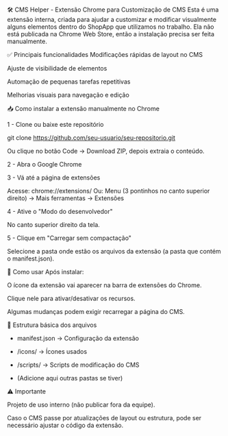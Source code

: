 🛠️ CMS Helper - Extensão Chrome para Customização de CMS
Esta é uma extensão interna, criada para ajudar a customizar e modificar visualmente alguns elementos dentro do ShopApp que utilizamos no trabalho.
Ela não está publicada na Chrome Web Store, então a instalação precisa ser feita manualmente.

✅ Principais funcionalidades
Modificações rápidas de layout no CMS

Ajuste de visibilidade de elementos

Automação de pequenas tarefas repetitivas

Melhorias visuais para navegação e edição

📥 Como instalar a extensão manualmente no Chrome

1 - Clone ou baixe este repositório

git clone https://github.com/seu-usuario/seu-repositorio.git

Ou clique no botão Code → Download ZIP, depois extraia o conteúdo.

2 - Abra o Google Chrome

3 - Vá até a página de extensões

Acesse:
chrome://extensions/
Ou:
Menu (3 pontinhos no canto superior direito) → Mais ferramentas → Extensões

4 - Ative o "Modo do desenvolvedor"

No canto superior direito da tela.

5 - Clique em "Carregar sem compactação"

Selecione a pasta onde estão os arquivos da extensão (a pasta que contém o manifest.json).

🚀 Como usar
Após instalar:

O ícone da extensão vai aparecer na barra de extensões do Chrome.

Clique nele para ativar/desativar os recursos.

Algumas mudanças podem exigir recarregar a página do CMS.

🧱 Estrutura básica dos arquivos

* manifest.json → Configuração da extensão

* /icons/ → Ícones usados

* /scripts/ → Scripts de modificação do CMS

* (Adicione aqui outras pastas se tiver)

⚠️ Importante

Projeto de uso interno (não publicar fora da equipe).

Caso o CMS passe por atualizações de layout ou estrutura, pode ser necessário ajustar o código da extensão.
